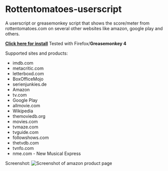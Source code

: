 Rottentomatoes-userscript
=====================
A userscript or greasemonkey script that shows the score/meter from rottentomatoes.com on several other websites like amazon, google play and others.


[**Click here for install**](https://openuserjs.org/install/cuzi/Show_Rottentomatoes_meter.user.js) 
Tested with Firefox/**Greasemonkey 4**

Supported sites and products:
 * imdb.com
 * metacritic.com
 * letterboxd.com
 * BoxOfficeMojo
 * serienjunkies.de
 * Amazon
 * tv.com
 * Google Play
 * allmovie.com
 * Wikipedia
 * themoviedb.org
 * movies.com
 * tvmaze.com
 * tvguide.com
 * followshows.com
 * thetvdb.com
 * tvnfo.com
 * nme.com - New Musical Express

Screenshot:
![Screenshot of amazon product page](https://raw.githubusercontent.com/cvzi/Rottentomatoes-userscript/master/screenshot_amazon.jpg)

